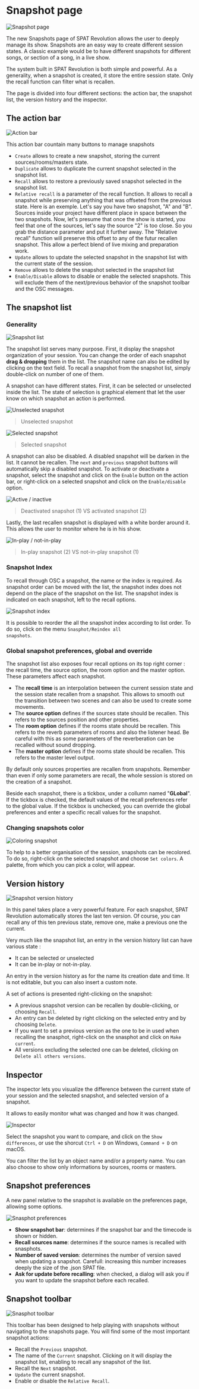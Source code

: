 # Snapshot page

![Snapshot page](https://media.githubusercontent.com/media/FLUX-SE/doc_images/main/SpatR/Snapshots/Page.png)

The new Snapshots page of SPAT Revolution allows the user to deeply manage its show. Snapshots are an easy way to create different session states. A classic example would be to have different snapshots for different songs, or section of a song, in a live show.

The system built in SPAT Revolution is both simple and powerful. As a generality, when a snapshot is created, it store the entire session state. Only the recall function can filter what is recallen.

The page is divided into four different sections: the action bar, the snapshot list, the version history and the inspector.

## The action bar

![Action bar](https://media.githubusercontent.com/media/FLUX-SE/doc_images/main/SpatR/Snapshots/ActionBar.png)

This action bar countain many buttons to manage snapshots

- <code>Create</code> allows to create a new snapshot, storing the current sources/rooms/masters state.
- <code>Duplicate</code> allows to duplicate the current snapshot selected in the snapshot list.
- <code>Recall</code> allows to restore a previously saved snapshot selected in the snapshot list.
- <code>Relative recall</code> is a parameter of the recall function. It allows to recall a snapshot while preserving anything that was offseted from the previous state. Here is an exemple. Let's say you have two snapshot, "A" and "B". Sources inside your project have different place in space between the two snapshots. Now, let's presume that once the show is started, you feel that one of the sources, let's say the source "2" is too close. So you grab the distance parameter and put it further away. The "Relative recall" function will preserve this offset to any of the futur recallen snapshot. This allow a perfect blend of live mixing and preparation work.
- <code>Update</code> allows to update the selected snapshot in the snapshot list with the current state of the session.
- <code>Remove</code> allows to delete the snapshot selected in the snapshot list
- <code>Enable/Disable</code> allows to disable or enable the selected snapshots. This will exclude them of the next/previous behavior of the snapshot toolbar and the OSC messages.

## The snapshot list

### Generality

![Snapshot list](https://media.githubusercontent.com/media/FLUX-SE/doc_images/main/SpatR/Snapshots/SnapshotsList.png)

The snapshot list serves many purpose. First, it display the snapshot organization of your session. You can change the order of each snapshot **drag & dropping** them in the list. The snapshot name can also be edited by clicking on the text field. To recall a snapshot from the snapshot list, simply double-click on number of one of them.

A snapshot can have different states. First, it can be selected or unselected inside the list. The state of selection is graphical element that let the user know on which snapshot an action is performed.

![Unselected snapshot](https://media.githubusercontent.com/media/FLUX-SE/doc_images/main/SpatR/Snapshots/UnselectedSnapshot.png)
> Unselected snapshot

![Selected snapshot](https://media.githubusercontent.com/media/FLUX-SE/doc_images/main/SpatR/Snapshots/SelectedSnapshot.png)
> Selected snapshot

A snapshot can also be disabled. A disabled snapshot will be darken in the list. It cannot be recallen. The <code>next</code> and <code>previous</code> snapshot buttons will automatically skip a disabled snapshot. To activate or deactivate a snapshot, select the snapshot and click on the <code>Enable</code> button on the action bar, or right-click on a selected snapshot and click on the <code>Enable/disable</code> option.

![Active / inactive](https://media.githubusercontent.com/media/FLUX-SE/doc_images/main/SpatR/Snapshots/SnapshotEnableDisable.png)
> Deactivated snapshot (1) VS activated snapshot (2)

Lastly, the last recallen snapshot is displayed with a white border around it. This allows the user to monitor where he is in his show.

![In-play / not-in-play](https://media.githubusercontent.com/media/FLUX-SE/doc_images/main/SpatR/Snapshots/SnasphotRecalled.png)
> In-play snapshot (2) VS not-in-play snapshot (1)

### Snapshot Index

To recall through OSC a snapshot, the name or the index is required. As snapshot order can be moved with the list, the snapshot index does not depend on the place of the snapshot on the list. The snapshot index is indicated on each snapshot, left to the recall options.

![Snapshot index](https://media.githubusercontent.com/media/FLUX-SE/doc_images/main/SpatR/Snapshots/SelectedSnapshot.png)

It is possible to reorder the all the snapshot index according to list order. To do so, click on the menu <code>Snasphot/Reindex all snapshots</code>.

### Global snapshot preferences, global and override

The snapshot list also exposes four recall options on its top right corner : the recall time, the source option, the room option and the master option. These parameters affect each snapshot.

- The **recall time** is an interpolation between the current session state and the session state recallen from a snapshot. This allows to smooth out the transition between two scenes and can also be used to create some movements.
- The **source option** defines if the sources state should be recallen. This refers to the sources position and other properties.
- The **room option** defines if the rooms state should be recallen. This refers to the reverb parameters of rooms and also the listener head. Be careful with this as some parameters of the reverberation can be recalled without sound dropping.
- The **master option** defines if the rooms state should be recallen. This refers to the master level output.

By default only sources properties are recallen from snapshots. Remember than even if only some parameters are recall, the whole session is stored on the creation of a snapshot.

Beside each snapshot, there is a tickbox, under a collumn named "**GLobal**". If the tickbox is checked, the default values of the recall preferences refer to the global value. If the tickbox is unchecked, you can override the global preferences and enter a specific recall values for the snapshot.

### Changing snapshots color

![Coloring snapshot](https://media.githubusercontent.com/media/FLUX-SE/doc_images/main/SpatR/Snapshots/SnapshotColor.png)

To help to a better organisation of the session, snapshots can be recolored. To do so, right-click on the selected snapshot and choose <code>Set colors</code>. A palette, from which you can pick a color, will appear. 

## Version history

![Snapshot version history](https://media.githubusercontent.com/media/FLUX-SE/doc_images/main/SpatR/Snapshots/VersionHistory.png)

In this panel takes place a very powerful feature. For each snapshot, SPAT Revolution automatically stores the last ten version. Of course, you can recall any of this ten previous state, remove one, make a previous one the current.

Very much like the snapshot list, an entry in the version history list can have various state :

- It can be selected or unselected
- It can be in-play or not-in-play.

An entry in the version history as for the name its creation date and time. It is not editable, but you can also insert a custom note.

A set of actions is presented right-clicking on the snapshot:
  - A previous snapshot version can be recallen by double-clicking, or choosing <code>Recall</code>.
  - An entry can be deleted by right clicking on the selected entry and by choosing <code>Delete</code>.
  - If you want to set a previous version as the one to be in used when recalling the snasphot, right-click on the snasphot and click on <code>Make current</code>.
  - All versions excluding the selected one can be deleted, clicking on <code>Delete all others versions</code>.

## Inspector

The inspector lets you visualize the difference between the current state of your session and the selected snapshot, and selected version of a snapshot.

It allows to easily monitor what was changed and how it was changed.

![Inspector](https://media.githubusercontent.com/media/FLUX-SE/doc_images/main/SpatR/Snapshots/Inspector.png)

Select the snapshot you want to compare, and click on the <code>Show differences</code>, or use the shorcut <code>Ctrl + D</code> on Windows, <code>Command + D</code> on macOS.

You can filter the list by an object name and/or a property name. You can also choose to show only informations by sources, rooms or masters.


## Snapshot preferences

A new panel relative to the snapshot is available on the preferences page, allowing some options.

![Snasphot preferences](https://media.githubusercontent.com/media/FLUX-SE/doc_images/main/SpatR/Preference/Snapshot.png)

- **Show snapshot bar**: determines if the snapshot bar and the timecode is shown or hidden.
- **Recall sources name**: determines if the source names is recalled with snasphots.
- **Number of saved version**: determines the number of version saved when updating a snapshot. Carefull: increasing this number increases deeply the size of the .json SPAT file. 
- **Ask for update before recalling**: when checked, a dialog will ask you if you want to update the snapshot before each recalled.


## Snapshot toolbar

![Snasphot toolbar](https://media.githubusercontent.com/media/FLUX-SE/doc_images/main/SpatR/Generic/SnapshotToolbar.png)

This toolbar has been designed to help playing with snapshots without navigating to the snapshots page. You will find some of the most important snapshot actions:
- Recall the <code>Previous</code> snapshot.
- The name of the <code>Current</code> snapshot. Clicking on it will display the snapshot list, enabling to recall any snapshot of the list.
- Recall the <code>Next</code> snapshot.
- <code>Update</code> the current snapshot.
- Enable or disable the <code>Relative Recall</code>.